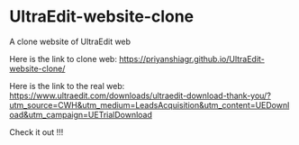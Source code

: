# UltraEdit-website-clone
A clone website of UltraEdit web

Here is the link to clone web: https://priyanshiagr.github.io/UltraEdit-website-clone/

Here is the link to the real web: https://www.ultraedit.com/downloads/ultraedit-download-thank-you/?utm_source=CWH&utm_medium=LeadsAcquisition&utm_content=UEDownload&utm_campaign=UETrialDownload

Check it out !!!
